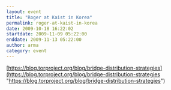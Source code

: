 ```yaml
---
layout: event
title: "Roger at Kaist in Korea"
permalink: roger-at-kaist-in-korea
date: 2009-10-18 16:22:02
startdate: 2009-11-09 05:22:00
enddate: 2009-11-13 05:22:00
author: arma
category: event
---
```


[https://blog.torproject.org/blog/bridge-distribution-strategies](https://blog.torproject.org/blog/bridge-distribution-strategies "https://blog.torproject.org/blog/bridge-distribution-strategies")
